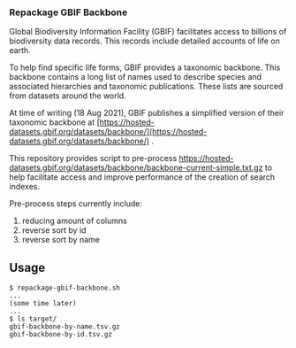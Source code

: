 ### Repackage GBIF Backbone

Global Biodiversity Information Facility (GBIF) facilitates access to billions of biodiversity data records. This records include detailed accounts of life on earth.

To help find specific life forms, GBIF provides a taxonomic backbone. This backbone contains a long list of names used to describe species and associated hierarchies and taxonomic publications. These lists are sourced from datasets around the world.

At time of writing (18 Aug 2021), GBIF publishes a simplified version of their taxonomic backbone at [https://hosted-datasets.gbif.org/datasets/backbone/](https://hosted-datasets.gbif.org/datasets/backbone/) .

This repository provides script to pre-process https://hosted-datasets.gbif.org/datasets/backbone/backbone-current-simple.txt.gz to help facilitate access and improve performance of the creation of search indexes. 

Pre-process steps currently include:

1. reducing amount of columns
2. reverse sort by id
3. reverse sort by name 

## Usage

```
$ repackage-gbif-backbone.sh
...
(some time later)
...
$ ls target/
gbif-backbone-by-name.tsv.gz
gbif-backbone-by-id.tsv.gz
```





